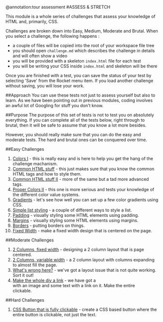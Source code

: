 @annotation:tour assessment
#ASSESS & STRETCH

This module is a whole series of challenges that assess your knowledge of HTML and, primarily, CSS. 

Challenges are broken down into Easy, Medium, Moderate and Brutal. When you select a challenge, the following happens :

- a couple of files will be copied into the root of your workspace file tree
- you should open `challenge.md` which describes the challenge in details and will often show a video
- you will be provided with a skeleton `index.html` file for each test
- you will be writing your CSS inside `index.html` and skeleton will be there

Once you are finished with a test, you can save the status of your test by selecting 'Save' from the Rocket menu item. If you load another challenge without saving, you will lose your work.

##Approach
You can use these tests not just to assess yourself but also to learn. As we have been pointing out in previous modules, coding involves an awful lot of Googling for stuff you don't know. 

##Purpose
The purpose of this set of tests is not to test you on absolutely everything. If you can complete all of the tests below, right through to brutal, then it will be safe to assume that you know a lot more besides. 

However, you should really make sure that you can do the easy and moderate tests. The hard and brutal ones can be conquered over time.

##Easy Challenges

1. [Colors I]() - this is really easy and is here to help you get the hang of the challenge machanism.
1. [Common HTML stuff]() - this just makes sure that you know the common HTML tags and how to style them.
1. [Common HTML stuff II]() - more of the same but a tad more advanced tags.
1. [Proper Colors II]() - this one is more serious and tests your knowledge of the different color value systems.
1. [Gradients]() - let's see how well you can set up a few color gradients using CSS.
1. [Simple list styling]() - a couple of different ways to style a list.
1. [Padding]() - visually styling some HTML elements using padding.
1. [Margins]() - visually styling some HTML elements using margins.
1. [Borders]() - putting borders on things.
1. [Fixed Width]() - make a fixed width design that is centered on the page.


##Moderate Challenges
1. [2 Columns, fixed width]() - designing a 2 column layout that is page centered.
1. [2 Columns, variable width]() - a 2 column layout with columns expanding to almost fill the page.
1. [What's wrong here?]() - we've got a layout issue that is not quite working. Sort it out!
1. [Make the whole div a link]() - we have got a <div> with an image and some text with a link on it. Make the entire <div> clickable.


##Hard Challenges
1. [CSS Button that is fully clickable]() - create a CSS based button where the entire button is clickable, not just the text.



